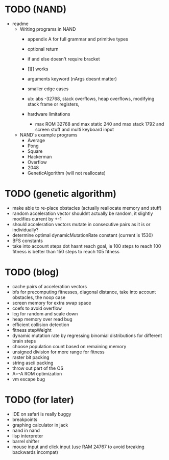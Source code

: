 # TODO (NAND)
* readme
  * Writing programs in NAND
    * appendix A for full grammar and primitive types
    * optional return
    * if and else doesn't require bracket
    * [][] works
    * arguments keyword (nArgs doesnt matter)
    * smaller edge cases

    * ub: abs -32768, stack overflows, heap overflows, modifying stack frame or registers,
    * hardware limitations
      * max ROM 32768 and max static 240 and max stack 1792 and screen stuff and multi keyboard input
  * NAND's example programs
    * Average
    * Pong
    * Square
    * Hackerman
    * Overflow
    * 2048
    * GeneticAlgorithm (will not reallocate)
# TODO (genetic algorithm)
* make able to re-place obstacles (actually reallocate memory and stuff)
* random acceleration vector shouldnt actually be random, it slightly modifies current by +-1
* should acceleration vectors mutate in consecutive pairs as it is or individually?
* determine optimal dynamicMutationRate constant (current is 1530)
* BFS constants
* take into account steps dot hasnt reach goal, ie 100 steps to reach 100 fitness is better than 150 steps to reach 105 fitness

# TODO (blog)
* cache pairs of acceleration vectors
* bfs for precomputing fitnesses, diagonal distance, take into account obstacles, the noop case
* screen memory for extra swap space
* coefs to avoid overflow
* lcg for random and scale down
* heap memory over read bug
* efficient collision detection
* fitness stepWeight
* dynamic mutation rate by regressing binomial distributions for different brain steps
* choose population count based on remaining memory
* unsigned division for more range for fitness
* raster bit packing
* string ascii packing
* throw out part of the OS
* A=-A ROM optimization
* vm escape bug

# TODO (for later)
* IDE on safari is really buggy
* breakpoints
* graphing calculator in jack
* nand in nand
* lisp interpreter
* barrel shifter
* mouse input and click input (use RAM 24767 to avoid breaking backwards incompat)
